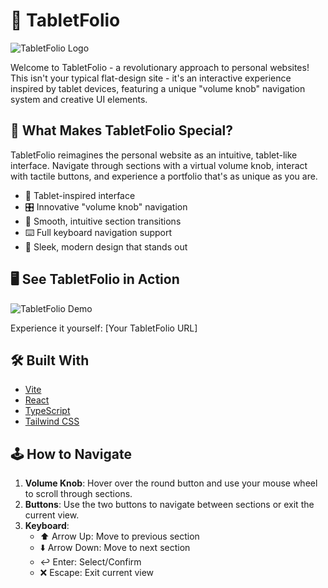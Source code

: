 # 🌟 TabletFolio

![TabletFolio Logo](https://your-logo-url-here.com/logo.png)

Welcome to TabletFolio - a revolutionary approach to personal websites! This isn't your typical flat-design site - it's an interactive experience inspired by tablet devices, featuring a unique "volume knob" navigation system and creative UI elements.

## 🚀 What Makes TabletFolio Special?

TabletFolio reimagines the personal website as an intuitive, tablet-like interface. Navigate through sections with a virtual volume knob, interact with tactile buttons, and experience a portfolio that's as unique as you are.

- 📱 Tablet-inspired interface
- 🎛️ Innovative "volume knob" navigation
- 🔄 Smooth, intuitive section transitions
- ⌨️ Full keyboard navigation support
- 🎨 Sleek, modern design that stands out

## 🖥️ See TabletFolio in Action

![TabletFolio Demo](https://your-demo-gif-url-here.com/demo.gif)

Experience it yourself: [Your TabletFolio URL]

## 🛠️ Built With

- [Vite](https://vitejs.dev/)
- [React](https://reactjs.org/)
- [TypeScript](https://www.typescriptlang.org/)
- [Tailwind CSS](https://tailwindcss.com/)

## 🕹️ How to Navigate

1. **Volume Knob**: Hover over the round button and use your mouse wheel to scroll through sections.
2. **Buttons**: Use the two buttons to navigate between sections or exit the current view.
3. **Keyboard**: 
   - ⬆️ Arrow Up: Move to previous section
   - ⬇️ Arrow Down: Move to next section
   - ↩️ Enter: Select/Confirm
   - ❌ Escape: Exit current view
